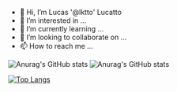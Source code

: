 - 👋 Hi, I’m Lucas '@lktto' Lucatto
- 👀 I’m interested in ...
- 🌱 I’m currently learning ...
- 💞️ I’m looking to collaborate on ...
- 📫 How to reach me ...


![Anurag's GitHub stats](https://github-readme-stats.vercel.app/api?username=lktto&show_icons=true&theme=radical)
![Anurag's GitHub stats](https://github-readme-stats.vercel.app/api?username=lktto&hide=contribs,prs&theme=radical)

[![Top Langs](https://github-readme-stats.vercel.app/api/top-langs/?username=lktto&layout=compact&theme=radical)](https://github.com/anuraghazra/github-readme-stats)


<!---
lktto/lktto is a ✨ special ✨ repository because its `README.md` (this file) appears on your GitHub profile.
You can click the Preview link to take a look at your changes.
--->

